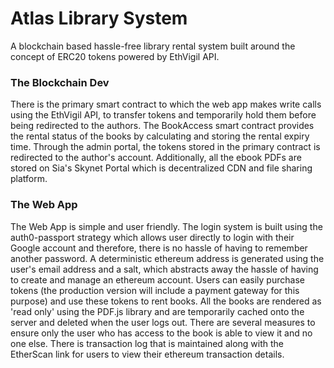 # Atlas Library System

A blockchain based hassle-free library rental system built around the concept of ERC20 tokens powered by EthVigil API.

### The Blockchain Dev

There is the primary smart contract to which the web app makes write calls using the EthVigil API, to transfer tokens and temporarily hold them before being redirected to the authors.
The BookAccess smart contract provides the rental status of the books by calculating and storing the rental expiry time.
Through the admin portal, the tokens stored in the primary contract is redirected to the author's account.
Additionally, all the ebook PDFs are stored on Sia's Skynet Portal which is decentralized CDN and file sharing platform.

### The Web App

The Web App is simple and user friendly. The login system is built using the auth0-passport strategy which allows user directly to login with their Google account and therefore, there is no hassle of having to remember another password.
A deterministic ethereum address is generated using the user's email address and a salt, which abstracts away the hassle of having to create and manage an ethereum account. 
Users can easily purchase tokens (the production version will include a payment gateway for this purpose) and use these tokens to rent books. 
All the books are rendered as 'read only' using the PDF.js library and are temporarily cached onto the server and deleted when the user logs out. There are several measures to ensure only the user who has access to the book is able to view it and no one else. 
There is transaction log that is maintained along with the EtherScan link for users to view their ethereum transaction details.
